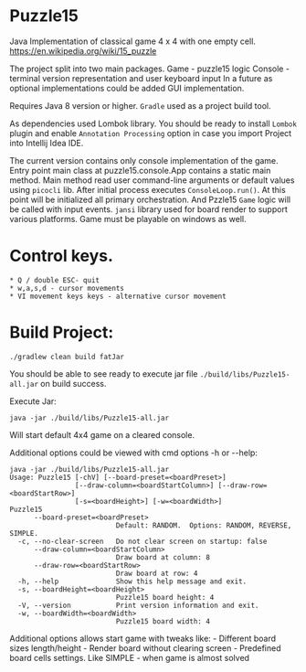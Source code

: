 # Puzzle15 

Java Implementation of classical game 4 x 4 with one empty cell.  https://en.wikipedia.org/wiki/15_puzzle


The project split into two main packages. 
Game - puzzle15 logic
Console - terminal version representation and user keyboard input
In a future as optional implementations could be added GUI implementation.

Requires Java 8 version or higher.
`Gradle` used as a project build tool.

As dependencies used Lombok library. You should be ready to install `Lombok` plugin and enable `Annotation Processing` option in case you import Project into Intellij Idea IDE. 

The current version contains only console implementation of the game. Entry point main class at puzzle15.console.App contains a static main method. 
Main method read user command-line arguments or default values using `picocli` lib. After initial process executes `ConsoleLoop.run()`.  At this point will be initialized all primary orchestration. And Pzzle15 `Game` logic will be called with input events.
`jansi` library used for board render to support various platforms. Game must be playable on windows as well.

# Control keys.
    * Q / double ESC- quit
    * w,a,s,d - cursor movements
    * VI movement keys keys - alternative cursor movement

# Build Project:

```
./gradlew clean build fatJar
```

You should be able to see ready to execute jar file `./build/libs/Puzzle15-all.jar`  on build success.

Execute Jar:
```
java -jar ./build/libs/Puzzle15-all.jar
```

Will start default 4x4 game on a cleared console.

Additional options could be viewed with cmd options -h or --help:
```
java -jar ./build/libs/Puzzle15-all.jar
Usage: Puzzle15 [-chV] [--board-preset=<boardPreset>]
                [--draw-column=<boardStartColumn>] [--draw-row=<boardStartRow>]
                [-s=<boardHeight>] [-w=<boardWidth>]
Puzzle15
      --board-preset=<boardPreset>
                          Default: RANDOM.  Options: RANDOM, REVERSE, SIMPLE.
  -c, --no-clear-screen   Do not clear screen on startup: false
      --draw-column=<boardStartColumn>
                          Draw board at column: 8
      --draw-row=<boardStartRow>
                          Draw board at row: 4
  -h, --help              Show this help message and exit.
  -s, --boardHeight=<boardHeight>
                          Puzzle15 board height: 4
  -V, --version           Print version information and exit.
  -w, --boardWidth=<boardWidth>
                          Puzzle15 board width: 4
``` 

Additional options allows start game with tweaks like:
    - Different board sizes length/height
    - Render board without clearing screen
    - Predefined board cells settings. Like SIMPLE - when game is almost solved

